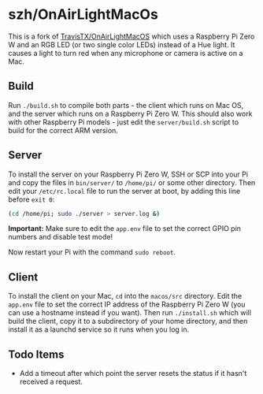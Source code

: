 szh/OnAirLightMacOs
=======================

This is a fork of [TravisTX/OnAirLightMacOS](https://github.com/TravisTX/OnAirLightMacOS) which uses a Raspberry Pi Zero W and an RGB LED (or two single color LEDs) instead of a Hue light. It causes a light to turn red when any microphone or camera is active on a Mac.

Build
-----

Run `./build.sh` to compile both parts - the client which runs on Mac OS, and the server which runs on a Raspberry Pi Zero W. This should also work with other Raspberry Pi models - just edit the `server/build.sh` script to build for the correct ARM version.

Server
------

To install the server on your Raspberry Pi Zero W, SSH or SCP into your Pi and copy the files in `bin/server/` to `/home/pi/` or some other directory. Then edit your `/etc/rc.local` file to run the server at boot, by adding this line before `exit 0`:

```bash
(cd /home/pi; sudo ./server > server.log &)
```

**Important:** Make sure to edit the `app.env` file to set the correct GPIO pin numbers and disable test mode!

Now restart your Pi with the command `sudo reboot`.

Client
------

To install the client on your Mac, `cd` into the `macos/src` directory. Edit the `app.env` file to set the correct IP address of the Raspberry Pi Zero W (you can use a hostname instead if you want). Then run `./install.sh` which will build the client, copy it to a subdirectory of your home directory, and then install it as a launchd service so it runs when you log in.


Todo Items
-----------

- Add a timeout after which point the server resets the status if it hasn't received a request.
